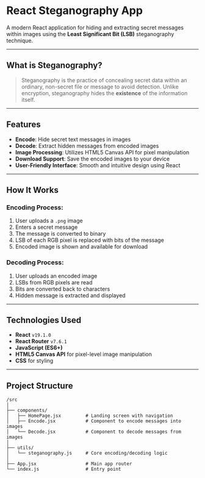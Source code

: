 # React Steganography App

A modern React application for hiding and extracting secret messages within images using the **Least Significant Bit (LSB)** steganography technique.

---

## What is Steganography?

> Steganography is the practice of concealing secret data within an ordinary, non-secret file or message to avoid detection. Unlike encryption, steganography hides the **existence** of the information itself.

---

## Features

- **Encode**: Hide secret text messages in images
- **Decode**: Extract hidden messages from encoded images
- **Image Processing**: Utilizes HTML5 Canvas API for pixel manipulation
- **Download Support**: Save the encoded images to your device
- **User-Friendly Interface**: Smooth and intuitive design using React

---

## How It Works

### Encoding Process:
1. User uploads a `.png` image
2. Enters a secret message
3. The message is converted to binary
4. LSB of each RGB pixel is replaced with bits of the message
5. Encoded image is shown and available for download

### Decoding Process:
1. User uploads an encoded image
2. LSBs from RGB pixels are read
3. Bits are converted back to characters
4. Hidden message is extracted and displayed

---

## Technologies Used

- **React** `v19.1.0`
- **React Router** `v7.6.1`
- **JavaScript (ES6+)**
- **HTML5 Canvas API** for pixel-level image manipulation
- **CSS** for styling

---

## Project Structure

```plaintext
/src
│
├── components/
│   ├── HomePage.jsx         # Landing screen with navigation
│   ├── Encode.jsx           # Component to encode messages into images
│   └── Decode.jsx           # Component to decode messages from images
│
├── utils/
│   └── steganography.js     # Core encoding/decoding logic
│
├── App.jsx                  # Main app router
└── index.js                 # Entry point

